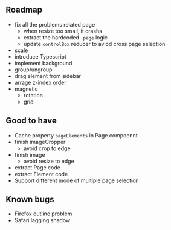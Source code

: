 ## Roadmap

- fix all the problems related page
  - when resize too small, it crashs
  - extract the hardcoded `.page` logic
  - update `controlBox` reducer to aviod cross page selection
- scale
- introduce Typescript
- implement background
- group/ungroup
- drag element from sidebar
- arrage z-index order
- magnetic
  - rotation
  - grid

## Good to have

- Cache property `pageElements` in Page compoennt
- finish imageCropper
  - avoid crop to edge
- finish image
  - avoid resize to edge
- extract Page code
- extract Element code
- Support different mode of multiple page selection

## Known bugs

- Firefox outline problem
- Safari lagging shadow
